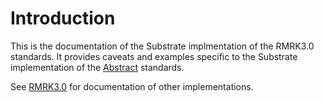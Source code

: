 # Introduction
This is the documentation of the Substrate implmentation of the RMRK3.0 standards.  It provides caveats and examples specific to the Substrate implementation of the [Abstract](../abstract/README.md) standards.

See [RMRK3.0](../README.md) for documentation of other implementations.